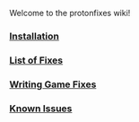 Welcome to the protonfixes wiki!

### [Installation](https://github.com/simons-public/protonfixes/wiki/Installation)

### [List of Fixes](https://github.com/simons-public/protonfixes/wiki/List-Of-Fixes)

### [Writing Game Fixes](https://github.com/simons-public/protonfixes/wiki/Writing-Gamefixes)

### [Known Issues](https://github.com/simons-public/protonfixes/wiki/Known-Issues)